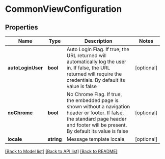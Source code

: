 # CommonViewConfiguration

## Properties
Name | Type | Description | Notes
------------ | ------------- | ------------- | -------------
**autoLoginUser** | **bool** | Auto LogIn Flag. If true, the URL returned will automatically log the user in. If false, the URL returned will require the credentials. By default its value is false | [optional] 
**noChrome** | **bool** | No Chrome Flag. If true, the embedded page is shown without a navigation header or footer. If false, the standard page header and footer will be present. By default its value is false | [optional] 
**locale** | **string** | Message template locale | [optional] 

[[Back to Model list]](../README.md#documentation-for-models) [[Back to API list]](../README.md#documentation-for-api-endpoints) [[Back to README]](../README.md)


